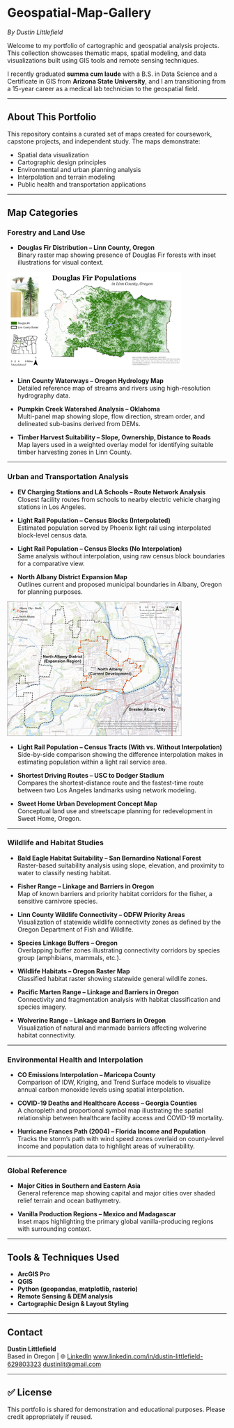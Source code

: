 # Geospatial-Map-Gallery
*By Dustin Littlefield*

Welcome to my portfolio of cartographic and geospatial analysis projects. This collection showcases thematic maps, spatial modeling, and data visualizations built using GIS tools and remote sensing techniques.

I recently graduated **summa cum laude** with a B.S. in Data Science and a Certificate in GIS from **Arizona State University**, and I am transitioning from a 15-year career as a medical lab technician to the geospatial field.

---

## About This Portfolio

This repository contains a curated set of maps created for coursework, capstone projects, and independent study. The maps demonstrate:

- Spatial data visualization
- Cartographic design principles
- Environmental and urban planning analysis
- Interpolation and terrain modeling
- Public health and transportation applications

---

## Map Categories

### Forestry and Land Use

- **Douglas Fir Distribution – Linn County, Oregon**  
  Binary raster map showing presence of Douglas Fir forests with inset illustrations for visual context.
  
 <img src="Forestry_and_Land_Use/Douglas_Fir_Distribution_Linn_County_Oregon.jpg" alt="Douglas Fir Distribution" width="400"/>
  
- **Linn County Waterways – Oregon Hydrology Map**  
  Detailed reference map of streams and rivers using high-resolution hydrography data.

- **Pumpkin Creek Watershed Analysis – Oklahoma**  
  Multi-panel map showing slope, flow direction, stream order, and delineated sub-basins derived from DEMs.

- **Timber Harvest Suitability – Slope, Ownership, Distance to Roads**  
  Map layers used in a weighted overlay model for identifying suitable timber harvesting zones in Linn County.

---

### Urban and Transportation Analysis

- **EV Charging Stations and LA Schools – Route Network Analysis**  
  Closest facility routes from schools to nearby electric vehicle charging stations in Los Angeles.

- **Light Rail Population – Census Blocks (Interpolated)**  
  Estimated population served by Phoenix light rail using interpolated block-level census data.

- **Light Rail Population – Census Blocks (No Interpolation)**  
  Same analysis without interpolation, using raw census block boundaries for a comparative view.

- **North Albany District Expansion Map**  
  Outlines current and proposed municipal boundaries in Albany, Oregon for planning purposes.

<img src="Urban_and_Transportation_Analysis/North_Albany_District_Expansion_Map.jpg" alt="North Albany District Expansion" width="400"/>

- **Light Rail Population – Census Tracts (With vs. Without Interpolation)**  
  Side-by-side comparison showing the difference interpolation makes in estimating population within a light rail service area.

- **Shortest Driving Routes – USC to Dodger Stadium**  
  Compares the shortest-distance route and the fastest-time route between two Los Angeles landmarks using network modeling.

- **Sweet Home Urban Development Concept Map**  
  Conceptual land use and streetscape planning for redevelopment in Sweet Home, Oregon.

---

### Wildlife and Habitat Studies

- **Bald Eagle Habitat Suitability – San Bernardino National Forest**  
  Raster-based suitability analysis using slope, elevation, and proximity to water to classify nesting habitat.

- **Fisher Range – Linkage and Barriers in Oregon**  
  Map of known barriers and priority habitat corridors for the fisher, a sensitive carnivore species.

- **Linn County Wildlife Connectivity – ODFW Priority Areas**  
  Visualization of statewide wildlife connectivity zones as defined by the Oregon Department of Fish and Wildlife.

- **Species Linkage Buffers – Oregon**  
  Overlapping buffer zones illustrating connectivity corridors by species group (amphibians, mammals, etc.).

- **Wildlife Habitats – Oregon Raster Map**  
  Classified habitat raster showing statewide general wildlife zones.

- **Pacific Marten Range – Linkage and Barriers in Oregon**  
  Connectivity and fragmentation analysis with habitat classification and species imagery.

- **Wolverine Range – Linkage and Barriers in Oregon**  
  Visualization of natural and manmade barriers affecting wolverine habitat connectivity.

---

### Environmental Health and Interpolation

- **CO Emissions Interpolation – Maricopa County**  
  Comparison of IDW, Kriging, and Trend Surface models to visualize annual carbon monoxide levels using spatial interpolation.

- **COVID-19 Deaths and Healthcare Access – Georgia Counties**  
  A choropleth and proportional symbol map illustrating the spatial relationship between healthcare facility access and COVID-19 mortality.

- **Hurricane Frances Path (2004) – Florida Income and Population**  
  Tracks the storm’s path with wind speed zones overlaid on county-level income and population data to highlight areas of vulnerability.

---

### Global Reference

- **Major Cities in Southern and Eastern Asia**  
  General reference map showing capital and major cities over shaded relief terrain and ocean bathymetry.

- **Vanilla Production Regions – Mexico and Madagascar**  
  Inset maps highlighting the primary global vanilla-producing regions with surrounding context.

---

## Tools & Techniques Used

- **ArcGIS Pro**
- **QGIS**
- **Python (geopandas, matplotlib, rasterio)**
- **Remote Sensing & DEM analysis**
- **Cartographic Design & Layout Styling**

---

## Contact

**Dustin Littlefield**  
Based in Oregon | 🌐 [LinkedIn](#) www.linkedin.com/in/dustin-littlefield-629803323 
dustinlit@gmail.com

---

## ✅ License

This portfolio is shared for demonstration and educational purposes. Please credit appropriately if reused.

